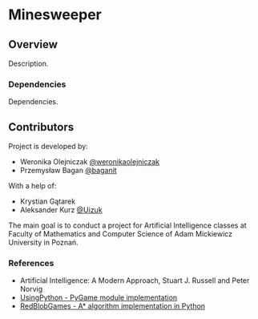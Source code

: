 # Minesweeper

## Overview

Description. 

### Dependencies

Dependencies.

## Contributors

Project is developed by:
- Weronika Olejniczak [@weronikaolejniczak](https://github.com/weronikaolejniczak)
- Przemysław Bagan [@baganit](https://github.com/baganit)

With a help of:
- Krystian Gątarek
- Aleksander Kurz [@Uizuk](https://github.com/Uizuk)

The main goal is to conduct a project for Artificial Intelligence classes at Faculty of Mathematics and Computer Science of Adam Mickiewicz University in Poznań.

### References
- Artificial Intelligence: A Modern Approach, Stuart J. Russell and Peter Norvig
- [UsingPython - PyGame module implementation](http://usingpython.com/pygame-intro/)
- [RedBlobGames - A* algorithm implementation in Python](https://www.redblobgames.com/pathfinding/a-star/implementation.html#python-astar)
